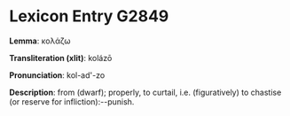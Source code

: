 # Lexicon Entry G2849

**Lemma**: κολάζω

**Transliteration (xlit)**: kolázō

**Pronunciation**: kol-ad'-zo

**Description**:
from  (dwarf); properly, to curtail, i.e. (figuratively) to chastise (or reserve for infliction):--punish.
